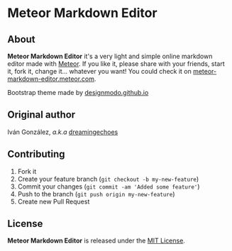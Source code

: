 Meteor Markdown Editor
======================

About
-----

**Meteor Markdown Editor** it's a very light and simple online markdown editor made with [Meteor](http://meteor.com/). If you like it, please share with your friends, start it, fork it, change it... whatever you want! You could check it on [meteor-markdown-editor.meteor.com](http://meteor-markdown-editor.meteor.com/).

Bootstrap theme made by [designmodo.github.io](http://designmodo.github.io/Flat-UI/)

Original author
---------------

Iván González, *a.k.a* [dreamingechoes](https://github.com/dreamingechoes)

Contributing
------------

1. Fork it
2. Create your feature branch (`git checkout -b my-new-feature`)
3. Commit your changes (`git commit -am 'Added some feature'`)
4. Push to the branch (`git push origin my-new-feature`)
5. Create new Pull Request

License
-------

**Meteor Markdown Editor** is released under the [MIT License](http://www.opensource.org/licenses/MIT).
